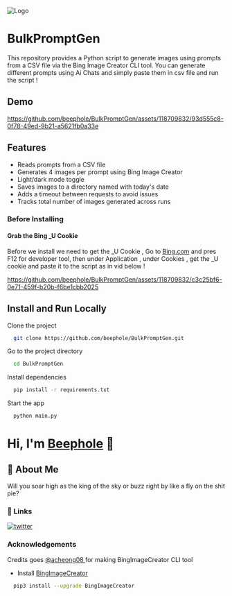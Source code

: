 
![Logo](https://github.com/beephole/BulkPromptGen/assets/118709832/3f5c5d3e-e8cc-411b-85bb-58cd8ae3257d)



# BulkPromptGen

This repository provides a Python script to generate images using prompts from a CSV file via the Bing Image Creator CLI tool.
You can generate different prompts using Ai Chats and simply paste them in csv file and run the script !

## Demo


https://github.com/beephole/BulkPromptGen/assets/118709832/93d555c8-0f78-49ed-9b21-a5621fb0a33e



## Features

- Reads prompts from a CSV file
- Generates 4 images per prompt using Bing Image Creator
- Light/dark mode toggle
- Saves images to a directory named with today's date
- Adds a timeout between requests to avoid issues
- Tracks total number of images generated across runs

### Before Installing
#### Grab the Bing _U Cookie
Before we install we need to get the _U Cookie , Go to [Bing.com](https://www.bing.com/search?form=WSBCTB&toWww=1&redig=A5BDD77E0AC143EBB9DB7E15C688C0E3&q=What+can+the+new+Bing+chat+do%3f&showconv=1) and pres F12 for developer tool, then under Application , under Cookies , get the _U cookie and paste it to the script as in vid below !

https://github.com/beephole/BulkPromptGen/assets/118709832/c3c25bf6-0e71-459f-b20b-f6be1cbb2025


## Install and Run Locally

Clone the project

```bash
  git clone https://github.com/beephole/BulkPromptGen.git
```

Go to the project directory

```bash
  cd BulkPromptGen
```

Install dependencies

```bash
  pip install -r requirements.txt
```

Start the app

```bash
  python main.py
```


# Hi, I'm [Beephole](https://twitter.com/b33ph0l3!) 👋



## 🚀 About Me
Will you soar high as the king of the sky or buzz right by like a fly on the shit pie?

### 🔗 Links

[![twitter](https://img.shields.io/badge/twitter-1DA1F2?style=for-the-badge&logo=twitter&logoColor=white)](https://twitter.com/b33ph0l3)


### Acknowledgements

  Credits goes [ @acheong08 ](https://github.com/acheong08) for making BingImageCreator CLI tool
 
 - Install  [BingImageCreator](https://github.com/acheong08/BingImageCreator.git)

```bash
  pip3 install --upgrade BingImageCreator
```
    

